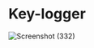 # Key-logger
![Screenshot (332)](https://user-images.githubusercontent.com/87387647/177728433-846f5908-3eb8-45b0-a95f-3c25515587df.png)
